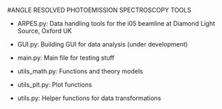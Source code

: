 #ANGLE RESOLVED PHOTOEMISSION SPECTROSCOPY TOOLS

- ARPES.py:       Data handling tools for the i05 beamline at Diamond Light Source, Oxford UK

- GUI.py:         Building GUI for data analysis (under development)

- main.py:        Main file for testing stuff

- utils_math.py:  Functions and theory models

- utils_plt.py:   Plot functions

- utils.py:       Helper functions for data transformations
